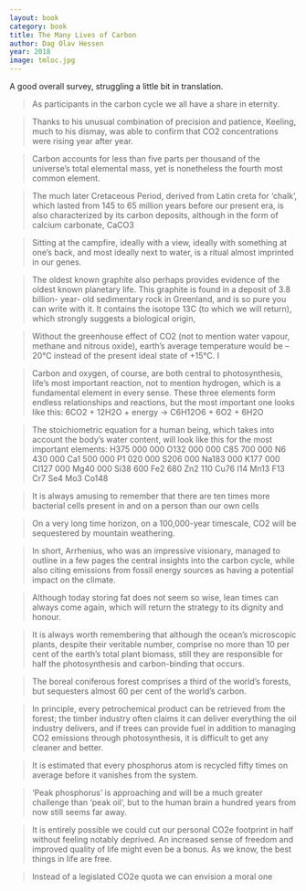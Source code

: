 ```yaml
---
layout: book
category: book
title: The Many Lives of Carbon
author: Dag Olav Hessen
year: 2018
image: tmloc.jpg
---
```

A good overall survey, struggling a little bit in translation.

> As participants in the carbon cycle we all have a share in eternity.

> Thanks to his unusual combination of precision and patience, Keeling, much to his dismay, was able to confirm that CO2 concentrations were rising year after year.
 
> Carbon accounts for less than five parts per thousand of the universe’s total elemental mass, yet is nonetheless the fourth most common element.

> The much later Cretaceous Period, derived from Latin creta for ‘chalk’, which lasted from 145 to 65 million years before our present era, is also characterized by its carbon deposits, although in the form of calcium carbonate, CaCO3

> Sitting at the campfire, ideally with a view, ideally with something at one’s back, and most ideally next to water, is a ritual almost imprinted in our genes.

> The oldest known graphite also perhaps provides evidence of the oldest known planetary life. This graphite is found in a deposit of 3.8 billion- year- old sedimentary rock in Greenland, and is so pure you can write with it. It contains the isotope 13C (to which we will return), which strongly suggests a biological origin,

> Without the greenhouse effect of CO2 (not to mention water vapour, methane and nitrous oxide), earth’s average temperature would be –20°C instead of the present ideal state of +15°C. I

> Carbon and oxygen, of course, are both central to photosynthesis, life’s most important reaction, not to mention hydrogen, which is a fundamental element in every sense. These three elements form endless relationships and reactions, but the most important one looks like this: 6CO2 + 12H2O + energy → C6H12O6 + 6O2 + 6H2O

> The stoichiometric equation for a human being, which takes into account the body’s water content, will look like this for the most important elements: H375 000 000 O132 000 000 C85 700 000 N6 430 000 Ca1 500 000 P1 020 000 S206 000 Na183 000 K177 000 Cl127 000 Mg40 000 Si38 600 Fe2 680 Zn2 110 Cu76 I14 Mn13 F13 Cr7 Se4 Mo3 Co148

> It is always amusing to remember that there are ten times more bacterial cells present in and on a person than our own cells

> On a very long time horizon, on a 100,000-year timescale, CO2 will be sequestered by mountain weathering.

> In short, Arrhenius, who was an impressive visionary, managed to outline in a few pages the central insights into the carbon cycle, while also citing emissions from fossil energy sources as having a potential impact on the climate.

> Although today storing fat does not seem so wise, lean times can always come again, which will return the strategy to its dignity and honour.

> It is always worth remembering that although the ocean’s microscopic plants, despite their veritable number, comprise no more than 10 per cent of the earth’s total plant biomass, still they are responsible for half the photosynthesis and carbon-binding that occurs.

> The boreal coniferous forest comprises a third of the world’s forests, but sequesters almost 60 per cent of the world’s carbon.

> In principle, every petrochemical product can be retrieved from the forest; the timber industry often claims it can deliver everything the oil industry delivers, and if trees can provide fuel in addition to managing CO2 emissions through photosynthesis, it is difficult to get any cleaner and better.
 
> It is estimated that every phosphorus atom is recycled fifty times on average before it vanishes from the system.

> ‘Peak phosphorus’ is approaching and will be a much greater challenge than ‘peak oil’, but to the human brain a hundred years from now still seems far away.

> It is entirely possible we could cut our personal CO2e footprint in half without feeling notably deprived. An increased sense of freedom and improved quality of life might even be a bonus. As we know, the best things in life are free.

> Instead of a legislated CO2e quota we can envision a moral one
